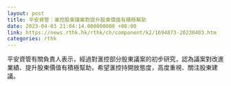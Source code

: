 ```yaml
---
layout: post
title: 平安資管：滙控股東議案對提升股東價值有積極幫助
date: 2023-04-03 21:04:14.000000000 +08:00
link: https://news.rthk.hk/rthk/ch/component/k2/1694873-20230403.htm
categories: rthk
---
```


平安資管有關負責人表示，經過對滙控部分股東議案的初步研究，認為議案對改進業績、提升股東價值有積極幫助，希望滙控持開放態度，高度重視、關注股東建議。
